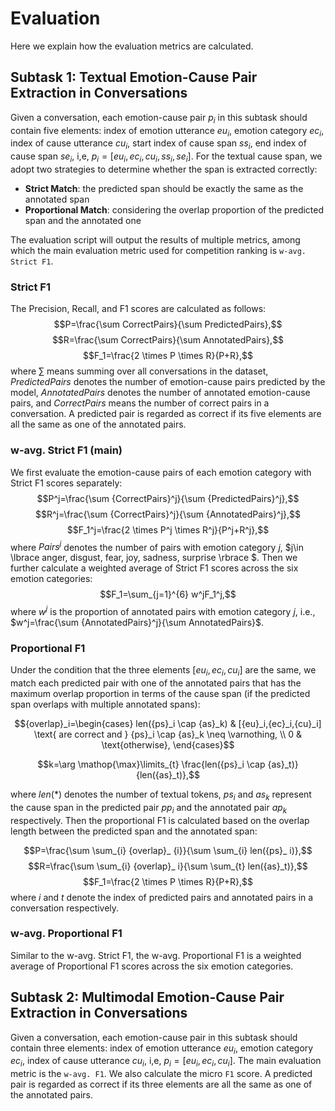 # Evaluation

Here we explain how the evaluation metrics are calculated.

## Subtask 1: Textual Emotion-Cause Pair Extraction in Conversations

Given a conversation, each emotion-cause pair $p_i$ in this subtask should contain five elements: index of emotion utterance ${eu}_i$, emotion category ${ec}_i$, index of cause utterance ${cu}_i$, start index of cause span ${ss}_i$, end index of cause span ${se}_i$, i,e, $p_i=[{eu}_i,{ec}_i,{cu}_i,{ss}_i,{se}_i]$.
For the textual cause span, we adopt two strategies to determine whether the span is extracted correctly: 
- **Strict Match**: the predicted span should be exactly the same as the annotated span
- **Proportional Match**: considering the overlap proportion of the predicted span and the annotated one

The evaluation script will output the results of multiple metrics, among which the main evaluation metric used for competition ranking is `w-avg. Strict F1`. 

### Strict F1
The Precision, Recall, and F1 scores are calculated as follows:
$$P=\frac{\sum CorrectPairs}{\sum PredictedPairs},$$
$$R=\frac{\sum CorrectPairs}{\sum AnnotatedPairs},$$
$$F_1=\frac{2 \times P \times R}{P+R},$$
where $\sum$ means summing over all conversations in the dataset, $PredictedPairs$ denotes the number of emotion-cause pairs predicted by the model, $AnnotatedPairs$ denotes the number of annotated emotion-cause pairs, and $CorrectPairs$ means the number of correct pairs in a conversation. A predicted pair is regarded as correct if its five elements are all the same as one of the annotated pairs.

### w-avg. Strict F1 (main)
<!-- In addition to the above micro average F1 score, we also evaluate the emotion-cause pairs of each emotion category with F1 scores separately and further calculate a weighted average of F1 scores across the six emotion categories (anger, disgust, fear, joy, sadness and surprise). -->
We first evaluate the emotion-cause pairs of each emotion category with Strict F1 scores separately:
$$P^j=\frac{\sum {CorrectPairs}^j}{\sum {PredictedPairs}^j},$$
$$R^j=\frac{\sum {CorrectPairs}^j}{\sum {AnnotatedPairs}^j},$$
$$F_1^j=\frac{2 \times P^j \times R^j}{P^j+R^j},$$
where ${Pairs}^j$ denotes the number of pairs with emotion category $j$, $j\in \lbrace anger, disgust, fear, joy, sadness, surprise \rbrace $. Then we further calculate a weighted average of Strict F1 scores across the six emotion categories:
$$F_1=\sum_{j=1}^{6} w^jF_1^j,$$
where $w^j$ is the proportion of annotated pairs with emotion category $j$, i.e., $w^j=\frac{\sum {AnnotatedPairs}^j}{\sum AnnotatedPairs}$.

### Proportional F1

Under the condition that the three elements $[{eu}_i,{ec}_i,{cu}_i]$ are the same, we match each predicted pair with one of the annotated pairs that has the maximum overlap proportion in terms of the cause span (if the predicted span overlaps with multiple annotated spans):
<!-- $${overlap}_i=len({ps}_i \cap {as}_k),$$
 -->
$${overlap}_i=\begin{cases}
len({ps}_i \cap {as}_k) & [{eu}_i,{ec}_i,{cu}_i] \text{ are correct and } {ps}_i \cap {as}_k \neq \varnothing, \\
0 & \text{otherwise},
\end{cases}$$

$$k=\arg \mathop{\max}\limits_{t} \frac{len({ps}_i \cap {as}_t)}{len({as}_t)},$$

where $len(*)$ denotes the number of textual tokens, ${ps}_ i$ and ${as}_ k$ represent the cause span in the predicted pair ${pp}_ {i}$ and the annotated pair ${ap}_ {k}$ respectively.
Then the proportional F1 is calculated based on the overlap length between the predicted span and the annotated span:

$$P=\frac{\sum \sum_{i} {overlap}_ {i}}{\sum \sum_{i} len({ps}_ i)},$$
$$R=\frac{\sum \sum_{i} {overlap}_ i}{\sum \sum_{t} len({as}_t)},$$
$$F_1=\frac{2 \times P \times R}{P+R},$$
where $i$ and $t$ denote the index of predicted pairs and annotated pairs in a conversation respectively.

### w-avg. Proportional F1
Similar to the w-avg. Strict F1, the w-avg. Proportional F1 is a weighted average of Proportional F1 scores across the six emotion categories.




## Subtask 2: Multimodal Emotion-Cause Pair Extraction in Conversations

Given a conversation, each emotion-cause pair in this subtask should contain three elements: index of emotion utterance $eu_i$, emotion category $ec_i$, index of cause utterance $cu_i$, i,e, $p_i=[eu_i,ec_i,cu_i]$.
The main evaluation metric is the `w-avg. F1`. We also calculate the micro `F1` score. A predicted pair is regarded as correct if its three elements are all the same as one of the annotated pairs.











